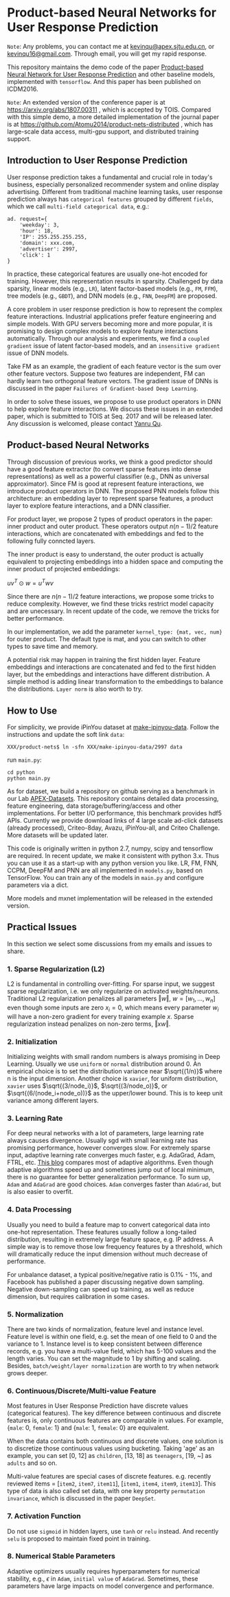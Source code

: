 # Product-based Neural Networks for User Response Prediction

``Note``: Any problems, you can contact me at kevinqu@apex.sjtu.edu.cn, or kevinqu16@gmail.com. Through email, you will get my rapid response.

This repository maintains the demo code of the paper 
[Product-based Neural Network for User Response Prediction](https://arxiv.org/abs/1611.00144) 
and other baseline models, implemented with ``tensorflow``. 
And this paper has been published on ICDM2016.

``Note``: An extended version of the conference paper is at https://arxiv.org/abs/1807.00311 , which is accepted by TOIS.
Compared with this simple demo, a more detailed implementation of the journal paper is at https://github.com/Atomu2014/product-nets-distributed , which has large-scale data access, multi-gpu support, and distributed training support.

## Introduction to User Response Prediction

User response prediction takes a fundamental and crucial role in today's business, especially personalized recommender system and online display advertising. 
Different from traditional machine learning tasks, 
user response prediction always has ``categorical features`` grouped by different ``fields``, 
which we call ``multi-field categorical data``, e.g.: 

    ad. request={
        'weekday': 3, 
        'hour': 18, 
        'IP': 255.255.255.255, 
        'domain': xxx.com, 
        'advertiser': 2997, 
        'click': 1
    }

In practice, these categorical features are usually one-hot encoded for training. 
However, this representation results in sparsity.
Challenged by data sparsity, linear models (e.g., ``LR``), latent factor-based models (e.g., ``FM``, ``FFM``), tree models (e.g., ``GBDT``), and DNN models (e.g., ``FNN``, ``DeepFM``) are proposed.

A core problem in user response prediction is how to represent the complex feature interactions. Industrial applications prefer feature engineering and simple models. With GPU servers becoming more and more popular, it is promising to design complex models to explore feature interactions automatically. Through our analysis and experiments, we find a ``coupled gradient`` issue of latent factor-based models, and an ``insensitive gradient`` issue of DNN models.

Take FM as an example, the gradient of each feature vector is the sum over other feature vectors. Suppose two features are independent, FM can hardly learn two orthogonal feature vectors. The gradient issue of DNNs is discussed in the paper ``Failures of Gradient-based Deep Learning``. 

<!--Another interesting fact in recommendation or ctr contests is that, winning solutions usually transform discrete features into continuous or vice versa:
- Use GBDT to convert continuous features to binary ones, and feed binary features to FM.
- Use FM/DNN to convert discrete features to embeddings or interactions, and feed these features to GBDT.-->

In order to solve these issues, we propose to use product operators in DNN to help explore feature interactions. We discuss these issues in an extended paper, which is submitted to TOIS at Seq. 2017 and will be released later.
Any discussion is welcomed, please contact [Yanru Qu](http://apex.sjtu.edu.cn/members/kevinqu@apexlab.org).

## Product-based Neural Networks

Through discussion of previous works, we think a good predictor should have a good feature extractor (to convert sparse features into dense representations) as well as a powerful classifier (e.g., DNN as universal approximator). Since FM is good at represent feature interactions, we introduce product operators in DNN. The proposed PNN models follow this architecture: an embedding layer to represent sparse features, a product layer to explore feature interactions, and a DNN classifier.

For product layer, we propose 2 types of product operators in the paper: inner product and outer product. These operators output $n(n-1)/2$ feature interactions, which are concatenated with embeddings and fed to the following fully conncted layers.

The inner product is easy to understand, the outer product is actually equivalent to projecting embeddings into a hidden space and computing the inner product of projected embeddings:

$uv^T\odot w = u^Twv$

Since there are $n(n-1)/2$ feature interactions, we propose some tricks to reduce complexity.
However, we find these tricks restrict model capacity and are unecessary.
In recent update of the code, we remove the tricks for better performance. 

In our implementation, we add the parameter ``kernel_type: {mat, vec, num}`` for outer product.
The default type is mat, and you can switch to other types to save time and memory.

A potential risk may happen in training the first hidden layer. Feature embeddings and interactions are concatenated and fed to the first hidden layer, but the embeddings and interactions have different distribution. A simple method is adding linear transformation to the embeddings to balance the distributions. ``Layer norm`` is also worth to try.

## How to Use

For simplicity, we provide iPinYou dataset at [make-ipinyou-data](https://github.com/Atomu2014/make-ipinyou-data). 
Follow the instructions and update the soft link `data`:

```
XXX/product-nets$ ln -sfn XXX/make-ipinyou-data/2997 data
```

run ``main.py``:

    cd python
    python main.py

As for dataset, we build a repository on github serving as a benchmark in our Lab 
[APEX-Datasets](https://github.com/Atomu2014/Ads-RecSys-Datasets). 
This repository contains detailed data processing, feature engineering, 
data storage/buffering/access and other implementations.
For better I/O performance, this benchmark provides hdf5 APIs.
Currently we provide download links of 4 large scale ad-click datasets (already processed),
Criteo-8day, Avazu, iPinYou-all, and Criteo Challenge. More datasets will be updated later.

This code is originally written in python 2.7, numpy, scipy and tensorflow are required. 
In recent update, we make it consistent with python 3.x. 
Thus you can use it as a start-up with any python version you like.
LR, FM, FNN, CCPM, DeepFM and PNN are all implemented in `models.py`, based on TensorFlow. 
You can train any of the models in `main.py` and configure parameters via a dict.

More models and mxnet implementation will be released in the extended version.

## Practical Issues

In this section we select some discussions from my emails and issues to share.

### 1. Sparse Regularization (L2)

L2 is fundamental in controlling over-fitting.
For sparse input, we suggest sparse regularization, 
i.e. we only regularize on activated weights/neurons.
Traditional L2 regularization penalizes all parameters $\Vert w\Vert$, $w = [w_1, \dots, w_n]$ even though some inputs are zero $x_i = 0$,
which means every parameter $w_i$ will have a non-zero gradient for every training example $x$.
Sparse regularization instead penalizes on non-zero terms, $\Vert xw \Vert$. 

### 2. Initialization

Initializing weights with small random numbers is always promising in Deep Learning.
Usually we use ``uniform`` or ``normal`` distribution around 0.
An empirical choice is to set the distribution variance near $\sqrt{(1/n)}$ where n is the input dimension.
Another choice is ``xavier``, for uniform distribution, 
``xavier`` uses $\sqrt{(3/node_i)}$, $\sqrt{(3/node_o)}$, 
or $\sqrt{(6/(node_i+node_o))}$ as the upper/lower bound. 
This is to keep unit variance among different layers.

### 3. Learning Rate

For deep neural networks with a lot of parameters, 
large learning rate always causes divergence. 
Usually sgd with small learning rate has promising performance, however converges slow.
For extremely sparse input, adaptive learning rate converges much faster, 
e.g. AdaGrad, Adam, FTRL, etc.
[This blog](http://sebastianruder.com/optimizing-gradient-descent/) 
compares most of adaptive algorithms.
Even though adaptive algorithms speed up and sometimes jump out of local minimum, 
there is no guarantee for better generalization performance.
To sum up, ``Adam`` and ``AdaGrad`` are good choices. ``Adam`` converges faster than ``AdaGrad``, but is also easier to overfit.

### 4. Data Processing

Usually you need to build a feature map to convert categorical data into one-hot representation.
These features usually follow a long-tailed distribution,
resulting in extremely large feature space, e.g. IP address. 
A simple way is to remove those low frequency features by a threshold, 
which will dramatically reduce the input dimension without much decrease of performance.

For unbalance dataset, a typical positive/negative ratio is 0.1% - 1%, 
and Facebook has published a paper discussing negative down sampling. 
Negative down-sampling can speed up training, as well as reduce dimension, but requires calibration in some cases.

### 5. Normalization

There are two kinds of normalization, feature level and instance level.
Feature level is within one field, 
e.g. set the mean of one field to 0 and the variance to 1.
Instance level is to keep consistent between difference records,
e.g. you have a multi-value field, which has 5-100 values and the length varies. 
You can set the magnitude to 1 by shifting and scaling.
Besides, ``batch/weight/layer normalization`` are worth to try when network grows deeper.

### 6. Continuous/Discrete/Multi-value Feature

Most features in User Response Prediction have discrete values (categorical features). The key difference between continuous and discrete features is, only continuous features are comparable in values. For example, {``male``: 0, ``female``: 1} and {``male``: 1, ``female``: 0} are equivalent.

When the data contains both continuous and discrete values, one solution is to discretize those continuous values using bucketing. Taking 'age' as an example, you can set [0, 12] as ``children``, [13, 18] as ``teenagers``, [19, ~] as ``adults`` and so on. 

Multi-value features are special cases of discrete features. 
e.g. recently reviewed items = [``item2``, ``item7``, ``item11``], [``item1``, ``item4``, ``item9``, ``item13``]. 
This type of data is also called set data, with one key property ``permutation invariance``, which is discussed in the paper ``DeepSet``.

### 7. Activation Function

Do not use ``sigmoid`` in hidden layers, use ``tanh`` or ``relu`` instead.
And recently ``selu`` is proposed to maintain fixed point in training.

### 8. Numerical Stable Parameters

Adaptive optimizers usually requires hyperparameters for numerical stability, e.g., $\epsilon$ in ``Adam``, ``initial value`` of ``AdaGrad``. Sometimes, these parameters have large impacts on model convergence and performance.
